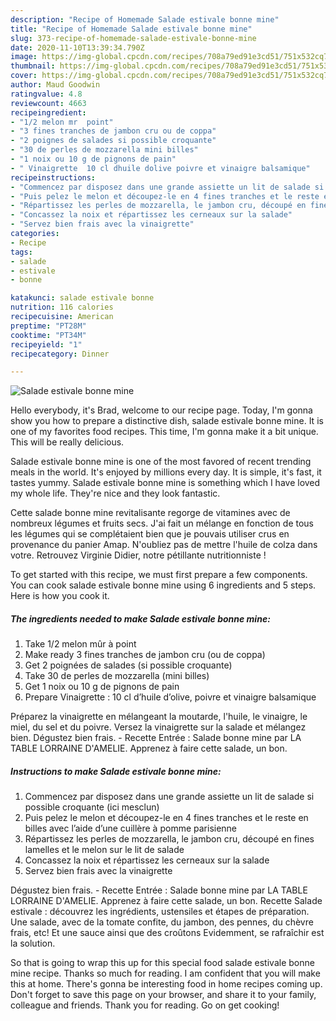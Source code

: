 ```yaml
---
description: "Recipe of Homemade Salade estivale bonne mine"
title: "Recipe of Homemade Salade estivale bonne mine"
slug: 373-recipe-of-homemade-salade-estivale-bonne-mine
date: 2020-11-10T13:39:34.790Z
image: https://img-global.cpcdn.com/recipes/708a79ed91e3cd51/751x532cq70/salade-estivale-bonne-mine-photo-principale-de-la-recette.jpg
thumbnail: https://img-global.cpcdn.com/recipes/708a79ed91e3cd51/751x532cq70/salade-estivale-bonne-mine-photo-principale-de-la-recette.jpg
cover: https://img-global.cpcdn.com/recipes/708a79ed91e3cd51/751x532cq70/salade-estivale-bonne-mine-photo-principale-de-la-recette.jpg
author: Maud Goodwin
ratingvalue: 4.8
reviewcount: 4663
recipeingredient:
- "1/2 melon mr  point"
- "3 fines tranches de jambon cru ou de coppa"
- "2 poignes de salades si possible croquante"
- "30 de perles de mozzarella mini billes"
- "1 noix ou 10 g de pignons de pain"
- " Vinaigrette  10 cl dhuile dolive poivre et vinaigre balsamique"
recipeinstructions:
- "Commencez par disposez dans une grande assiette un lit de salade si possible croquante (ici mesclun)"
- "Puis pelez le melon et découpez-le en 4 fines tranches et le reste en billes avec l’aide d’une cuillère à pomme parisienne"
- "Répartissez les perles de mozzarella, le jambon cru, découpé en fines lamelles et le melon sur le lit de salade"
- "Concassez la noix et répartissez les cerneaux sur la salade"
- "Servez bien frais avec la vinaigrette"
categories:
- Recipe
tags:
- salade
- estivale
- bonne

katakunci: salade estivale bonne 
nutrition: 116 calories
recipecuisine: American
preptime: "PT28M"
cooktime: "PT34M"
recipeyield: "1"
recipecategory: Dinner

---
```



![Salade estivale bonne mine](https://img-global.cpcdn.com/recipes/708a79ed91e3cd51/751x532cq70/salade-estivale-bonne-mine-photo-principale-de-la-recette.jpg)

Hello everybody, it's Brad, welcome to our recipe page. Today, I'm gonna show you how to prepare a distinctive dish, salade estivale bonne mine. It is one of my favorites food recipes. This time, I'm gonna make it a bit unique. This will be really delicious.

Salade estivale bonne mine is one of the most favored of recent trending meals in the world. It's enjoyed by millions every day. It is simple, it's fast, it tastes yummy. Salade estivale bonne mine is something which I have loved my whole life. They're nice and they look fantastic.

Cette salade bonne mine revitalisante regorge de vitamines avec de nombreux légumes et fruits secs. J&#39;ai fait un mélange en fonction de tous les légumes qui se complétaient bien que je pouvais utiliser crus en provenance du panier Amap. N&#39;oubliez pas de mettre l&#39;huile de colza dans votre. Retrouvez Virginie Didier, notre pétillante nutritionniste !


To get started with this recipe, we must first prepare a few components. You can cook salade estivale bonne mine using 6 ingredients and 5 steps. Here is how you cook it.

<!--inarticleads1-->

##### The ingredients needed to make Salade estivale bonne mine:

1. Take 1/2 melon mûr à point
1. Make ready 3 fines tranches de jambon cru (ou de coppa)
1. Get 2 poignées de salades (si possible croquante)
1. Take 30 de perles de mozzarella (mini billes)
1. Get 1 noix ou 10 g de pignons de pain
1. Prepare  Vinaigrette : 10 cl d’huile d’olive, poivre et vinaigre balsamique


Préparez la vinaigrette en mélangeant la moutarde, l&#39;huile, le vinaigre, le miel, du sel et du poivre. Versez la vinaigrette sur la salade et mélangez bien. Dégustez bien frais. - Recette Entrée : Salade bonne mine par LA TABLE LORRAINE D&#39;AMELIE. Apprenez à faire cette salade, un bon. 

<!--inarticleads2-->

##### Instructions to make Salade estivale bonne mine:

1. Commencez par disposez dans une grande assiette un lit de salade si possible croquante (ici mesclun)
1. Puis pelez le melon et découpez-le en 4 fines tranches et le reste en billes avec l’aide d’une cuillère à pomme parisienne
1. Répartissez les perles de mozzarella, le jambon cru, découpé en fines lamelles et le melon sur le lit de salade
1. Concassez la noix et répartissez les cerneaux sur la salade
1. Servez bien frais avec la vinaigrette


Dégustez bien frais. - Recette Entrée : Salade bonne mine par LA TABLE LORRAINE D&#39;AMELIE. Apprenez à faire cette salade, un bon. Recette Salade estivale : découvrez les ingrédients, ustensiles et étapes de préparation. Une salade, avec de la tomate confite, du jambon, des pennes, du chèvre frais, etc! Et une sauce ainsi que des croûtons Evidemment, se rafraîchir est la solution. 

So that is going to wrap this up for this special food salade estivale bonne mine recipe. Thanks so much for reading. I am confident that you will make this at home. There's gonna be interesting food in home recipes coming up. Don't forget to save this page on your browser, and share it to your family, colleague and friends. Thank you for reading. Go on get cooking!
